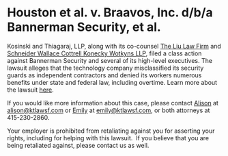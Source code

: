 # Houston et al. v. Braavos, Inc. d/b/a Bannerman Security, et al.

Kosinski and Thiagaraj, LLP, along with its co-counsel [The Liu Law Firm](http://www.liulawpc.com) and [Schneider Wallace Cottrell Konecky Wotkyns LLP](https://www.schneiderwallace.com/), filed a class action against Bannerman Security and several of its high-level executives.  The lawsuit alleges that the technology company misclassified its security guards as independent contractors and denied its workers numerous benefits under state and federal law, including overtime.  Learn more about the lawsuit [here](/documents/houston-v-bannerman.pdf).

If you would like more information about this case, please contact [Alison](/alison-kosinski) at [alison@ktlawsf.com](mailto:alison@ktlawsf.com) or [Emily](/emily-thiagaraj) at [emily@ktlawsf.com](mailto:emily@ktlawsf.com), or both attorneys at 415-230-2860.

Your employer is prohibited from retaliating against you for asserting your rights, including for helping with this lawsuit.  If you believe that you are being retaliated against, please contact us as well.
